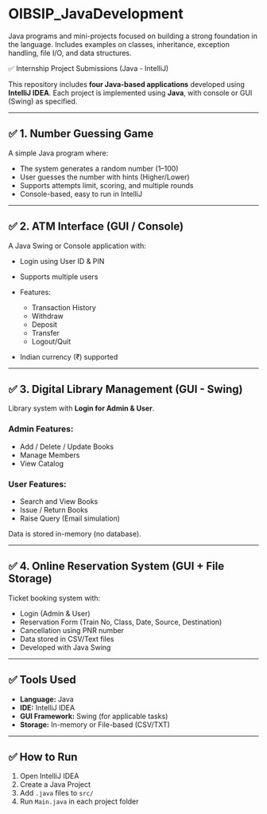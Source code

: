 # OIBSIP_JavaDevelopment
Java programs and mini-projects focused on building a strong foundation in the language. Includes examples on classes, inheritance, exception handling, file I/O, and data structures.

✅ Internship Project Submissions (Java - IntelliJ)

This repository includes **four Java-based applications** developed using **IntelliJ IDEA**. Each project is implemented using **Java**, with console or GUI (Swing) as specified.

---

## ✅ 1. Number Guessing Game

A simple Java program where:

* The system generates a random number (1–100)
* User guesses the number with hints (Higher/Lower)
* Supports attempts limit, scoring, and multiple rounds
* Console-based, easy to run in IntelliJ

---

## ✅ 2. ATM Interface (GUI / Console)

A Java Swing or Console application with:

* Login using User ID & PIN
* Supports multiple users
* Features:

  * Transaction History
  * Withdraw
  * Deposit
  * Transfer
  * Logout/Quit
* Indian currency (₹) supported

---

## ✅ 3. Digital Library Management (GUI - Swing)

Library system with **Login for Admin & User**.

### Admin Features:

* Add / Delete / Update Books
* Manage Members
* View Catalog

### User Features:

* Search and View Books
* Issue / Return Books
* Raise Query (Email simulation)

Data is stored in-memory (no database).

---

## ✅ 4. Online Reservation System (GUI + File Storage)

Ticket booking system with:

* Login (Admin & User)
* Reservation Form (Train No, Class, Date, Source, Destination)
* Cancellation using PNR number
* Data stored in CSV/Text files
* Developed with Java Swing

---

## ✅ Tools Used

* **Language:** Java
* **IDE:** IntelliJ IDEA
* **GUI Framework:** Swing (for applicable tasks)
* **Storage:** In-memory or File-based (CSV/TXT)

---

## ✅ How to Run

1. Open IntelliJ IDEA
2. Create a Java Project
3. Add `.java` files to `src/`
4. Run `Main.java` in each project folder


